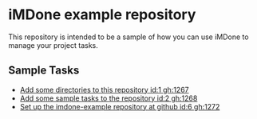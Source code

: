 iMDone example repository
====
This repository is intended to be a sample of how you can use iMDone to manage your project tasks.

Sample Tasks
----
- [Add some directories to this repository id:1 gh:1267](#TODO:)
- [Add some sample tasks to the repository id:2 gh:1268](#TODO:)
- [Set up the imdone-example repository at github id:6 gh:1272](#DONE:)
